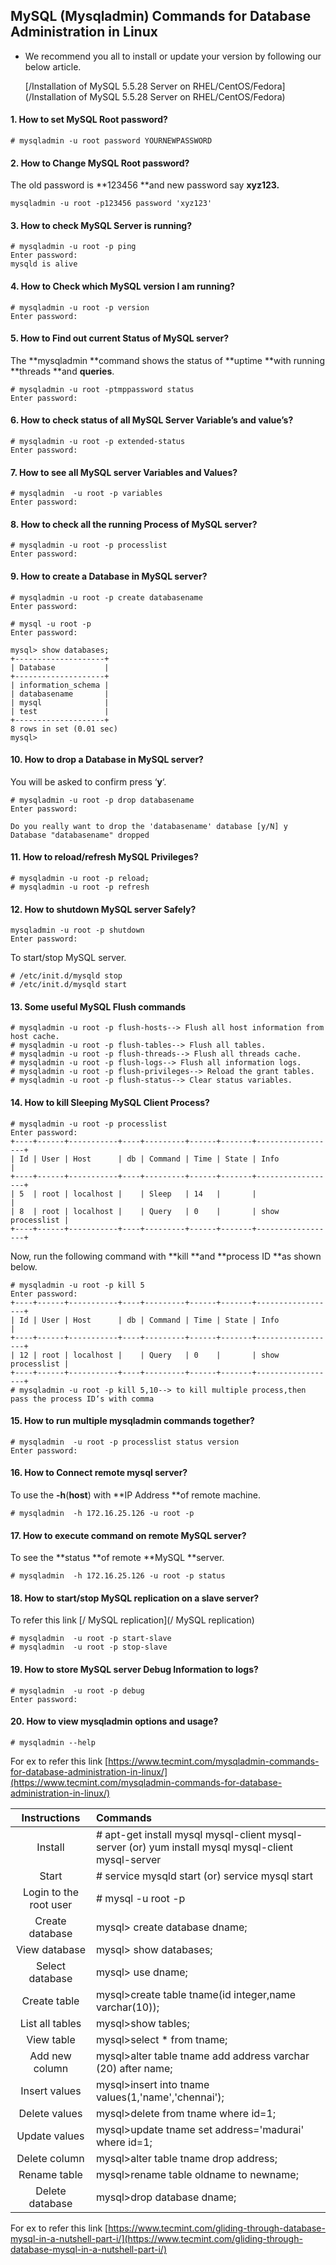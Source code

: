 ## MySQL \(Mysqladmin\) Commands for Database Administration in Linux

* We recommend you all to install or update your version by following our below article.

  [/Installation of MySQL 5.5.28 Server on RHEL/CentOS/Fedora](/Installation of MySQL 5.5.28 Server on RHEL/CentOS/Fedora)

#### 1. How to set MySQL Root password?

```
# mysqladmin -u root password YOURNEWPASSWORD
```

#### 2. How to Change MySQL Root password?

The old password is **123456 **and new password say **xyz123.**

```
mysqladmin -u root -p123456 password 'xyz123'
```

#### 3. How to check MySQL Server is running?

```
# mysqladmin -u root -p ping
Enter password:
mysqld is alive
```

#### 4. How to Check which MySQL version I am running?

```
# mysqladmin -u root -p version
Enter password:
```

#### 5. How to Find out current Status of MySQL server?

The **mysqladmin **command shows the status of **uptime **with running **threads **and **queries**.

```
# mysqladmin -u root -ptmppassword status
Enter password:
```

#### 6. How to check status of all MySQL Server Variable’s and value’s?

```
# mysqladmin -u root -p extended-status
Enter password:
```

#### 7. How to see all MySQL server Variables and Values?

```
# mysqladmin  -u root -p variables
Enter password:
```

#### 8. How to check all the running Process of MySQL server?

```
# mysqladmin -u root -p processlist
Enter password:
```

#### 9. How to create a Database in MySQL server?

```
# mysqladmin -u root -p create databasename
Enter password:
```

```
# mysql -u root -p
Enter password:

mysql> show databases;
+--------------------+
| Database           |
+--------------------+
| information_schema |
| databasename       |
| mysql              |
| test               |
+--------------------+
8 rows in set (0.01 sec)
mysql>
```

#### 10. How to drop a Database in MySQL server?

You will be asked to confirm press ‘**y**‘.

```
# mysqladmin -u root -p drop databasename
Enter password:

Do you really want to drop the 'databasename' database [y/N] y
Database "databasename" dropped
```

#### 11. How to reload/refresh MySQL Privileges?

```
# mysqladmin -u root -p reload;
# mysqladmin -u root -p refresh
```

#### 12. How to shutdown MySQL server Safely?

```
mysqladmin -u root -p shutdown
Enter password:
```

To start/stop MySQL server.

```
# /etc/init.d/mysqld stop
# /etc/init.d/mysqld start
```

#### 13. Some useful MySQL Flush commands

```
# mysqladmin -u root -p flush-hosts--> Flush all host information from host cache.
# mysqladmin -u root -p flush-tables--> Flush all tables.
# mysqladmin -u root -p flush-threads--> Flush all threads cache.
# mysqladmin -u root -p flush-logs--> Flush all information logs.
# mysqladmin -u root -p flush-privileges--> Reload the grant tables.
# mysqladmin -u root -p flush-status--> Clear status variables.
```

#### 14. How to kill Sleeping MySQL Client Process?

```
# mysqladmin -u root -p processlist
Enter password:
+----+------+-----------+----+---------+------+-------+------------------+
| Id | User | Host      | db | Command | Time | State | Info             |
+----+------+-----------+----+---------+------+-------+------------------+
| 5  | root | localhost |    | Sleep   | 14   |       |                  |
| 8  | root | localhost |    | Query   | 0    |       | show processlist |
+----+------+-----------+----+---------+------+-------+------------------+
```

Now, run the following command with **kill **and **process ID **as shown below.

```
# mysqladmin -u root -p kill 5
Enter password:
+----+------+-----------+----+---------+------+-------+------------------+
| Id | User | Host      | db | Command | Time | State | Info             |
+----+------+-----------+----+---------+------+-------+------------------+
| 12 | root | localhost |    | Query   | 0    |       | show processlist |
+----+------+-----------+----+---------+------+-------+------------------+
# mysqladmin -u root -p kill 5,10--> to kill multiple process,then pass the process ID‘s with comma
```

#### 15. How to run multiple mysqladmin commands together?

```
# mysqladmin  -u root -p processlist status version
Enter password:
```

#### 16. How to Connect remote mysql server?

To use the **-h**\(**host**\)  with **IP Address **of remote machine.

```
# mysqladmin  -h 172.16.25.126 -u root -p
```

#### 17. How to execute command on remote MySQL server?

To see the **status **of remote **MySQL **server.

```
# mysqladmin  -h 172.16.25.126 -u root -p status
```

#### 18. How to start/stop MySQL replication on a slave server?

To refer this link [/ MySQL replication](/ MySQL replication)

```
# mysqladmin  -u root -p start-slave
# mysqladmin  -u root -p stop-slave
```

#### 19. How to store MySQL server Debug Information to logs?

```
# mysqladmin  -u root -p debug
Enter password:
```

#### 20. How to view mysqladmin options and usage?

```
# mysqladmin --help
```

For ex to refer this link [https://www.tecmint.com/mysqladmin-commands-for-database-administration-in-linux/](https://www.tecmint.com/mysqladmin-commands-for-database-administration-in-linux/)

| **Instructions** | **Commands** |
| :---: | :--- |
| Install | \# apt-get install mysql mysql-client mysql-server \(or\) yum      install mysql mysql-client mysql-server |
| Start | \# service mysqld start \(or\) service mysql start |
| Login to the root user | \# mysql -u root -p |
| Create database | mysql&gt; create database dname; |
| View database | mysql&gt; show databases; |
| Select database | mysql&gt; use dname; |
| Create table | mysql&gt;create table tname\(id integer,name varchar\(10\)\); |
| List all tables | mysql&gt;show tables; |
| View table | mysql&gt;select \* from tname; |
| Add new column | mysql&gt;alter table tname add address varchar \(20\) after        name; |
| Insert values | mysql&gt;insert into tname values\(1,'name','chennai'\); |
| Delete values | mysql&gt;delete from tname where id=1; |
| Update values | mysql&gt;update tname set address='madurai' where id=1; |
| Delete column | mysql&gt;alter table tname  drop address; |
| Rename table | mysql&gt;rename table oldname to newname; |
| Delete database | mysql&gt;drop database dname; |

For ex to refer this link [https://www.tecmint.com/gliding-through-database-mysql-in-a-nutshell-part-i/](https://www.tecmint.com/gliding-through-database-mysql-in-a-nutshell-part-i/)

